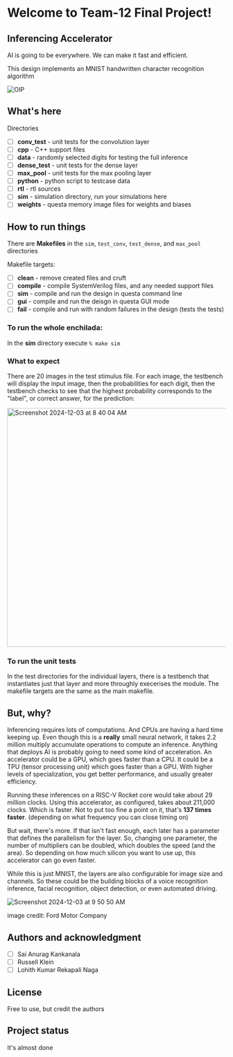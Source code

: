 # Welcome to Team-12 Final Project!
## Inferencing Accelerator

AI is going to be everywhere.  We can make it fast and efficient.

This design implements an MNIST handwritten character recognition algorithm

![OIP](https://github.com/user-attachments/assets/e2bc39f2-53fb-459b-b2ee-517627a8ec36)


## What's here

Directories

- [ ] **conv_test**  - unit tests for the convolution layer
- [ ] **cpp**        - C++ support files
- [ ] **data**       - randomly selected digits for testing the full inference
- [ ] **dense_test** - unit tests for the dense layer
- [ ] **max_pool**   - unit tests for the max pooling layer
- [ ] **python**     - python script to testcase data
- [ ] **rtl**        - rtl sources
- [ ] **sim**        - simulation directory, run your simulations here
- [ ] **weights**    - questa memory image files for weights and biases

## How to run things

There are **Makefiles** in the `sim`, `test_conv`, `test_dense`, and `max_pool` directories 

Makefile targets:
- [ ] **clean** - remove created files and cruft
- [ ] **compile** - compile SystemVerilog files, and any needed support files
- [ ] **sim** - compile and run the design in questa command line
- [ ] **gui** - compile and run the deisgn in questa GUI mode
- [ ] **fail** - compile and run with random failures in the design (tests the tests)

### To run the whole enchilada: 

In the **sim** directory execute ` % make sim ` 

### What to expect

There are 20 images in the test stimulus file.  For each image, the testbench will display the input image, then the probabilities for each digit, then the testbench checks to see that the highest probability corresponds to the "label", or correct answer, for the prediction:

<img width="549" alt="Screenshot 2024-12-03 at 8 40 04 AM" src="https://github.com/user-attachments/assets/691dd2a3-5429-455d-8168-3e29dda15c37">

### To run the unit tests

In the test directories for the individual layers, there is a testbench that instantiates just that layer and more throughly execerises the module.  The makefile targets are the same as the main makefile.

## But, why?

Inferencing requires lots of computations. And CPUs are having a hard time keeping up. Even though this is a **really** small neural network, it takes 2.2 million multiply accumulate operations to compute an inference. Anything that deploys AI is probably going to need some kind of acceleration.  An accelerator could be a GPU, which goes faster than a CPU.  It could be a TPU (tensor processing unit) which goes faster than a GPU. With higher levels of specialization, you get better performance, and usually greater efficiency.

Running these inferences on a RISC-V Rocket core would take about 29 million clocks. Using this accelerator, as configured, takes about 211,000 clocks.  Which is faster.  Not to put too fine a point on it, that's **137 times faster**. (depending on what frequency you can close timing on)

But wait, there's more.  If that isn't fast enough, each later has a parameter that defines the parallelism for the layer.  So, changing one parameter, the number of multipliers can be doubled, which doubles the speed (and the area).  So depending on how much silicon you want to use up, this accelerator can go even faster.

While this is just MNIST, the layers are also configurable for image size and channels.  So these could be the building blocks of a voice recognition inference, facial recognition, object detection, or even automated driving.

![Screenshot 2024-12-03 at 9 50 50 AM](https://github.com/user-attachments/assets/cd2e5989-db57-4341-9dd9-d1a0e9c8867b)

image credit: Ford Motor Company

## Authors and acknowledgment

- [ ] Sai Anurag Kankanala
- [ ] Russell Klein
- [ ] Lohith Kumar Rekapali Naga 

## License
Free to use, but credit the authors

## Project status
It's almost done
